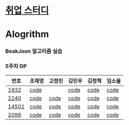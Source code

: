 

# [취업 스터디](https://github.com/sejong-algorithm/Algorithm/tree/master/%EC%B7%A8%EC%97%85%EC%8A%A4%ED%84%B0%EB%94%94)


# Alogrithm

### BeakJoon 알고리즘 실습

### 5주차 DP

| 번호                                           | 조재영                                                       | 고정민                                                       | 김민우                                                       | 김정혁                                                       | 임소율                                                       |
| ---------------------------------------------- | ------------------------------------------------------------ | ------------------------------------------------------------ | ------------------------------------------------------------ | ------------------------------------------------------------ | ------------------------------------------------------------ |
| [1932](https://www.acmicpc.net/problem/1932)   | [code](https://github.com/zojae031/Algorithm/blob/1Week/Zojae031/CodingTest/1932.cpp) |                                                              | [code](<https://github.com/KMinWoo/Algorithm-1/tree/4week/KMinWoo/2589.cpp>) | [code](https://github.com/wjdgur778/Algorithm/blob/1Week/wjdgur778/NewBJ/NewBJ/JH_1107.cpp) | [code](https://github.com/syli9526/Algorithm-1/blob/5Week/syli9526/BJ1932.cpp) |
| [2240](https://www.acmicpc.net/problem/2240)   | [code](https://github.com/zojae031/Algorithm/blob/1Week/Zojae031/CodingTest/2240.cpp) | [code](https://github.com/JeongMinGo/Algorithm-1/blob/1Week/JeongMinGo/BJ1541.java) | [code](<https://github.com/KMinWoo/Algorithm-1/tree/4week/KMinWoo/4963.cpp>) | [code](https://github.com/wjdgur778/Algorithm/blob/1Week/wjdgur778/NewBJ/NewBJ/JH_1541.cpp) | [code](https://github.com/syli9526/Algorithm-1/blob/1Week/syli9526/BJ4179.cpp) |
| [14501](https://www.acmicpc.net/problem/14501) | [code](https://github.com/zojae031/Algorithm/blob/1Week/Zojae031/CodingTest/14501.cpp) | [code](https://github.com/JeongMinGo/Algorithm-1/blob/1Week/JeongMinGo/BJ14717.java) | [code](<https://github.com/KMinWoo/Algorithm-1/tree/4week/KMinWoo/7569.cpp>) | [code](https://github.com/wjdgur778/Algorithm/blob/1Week/wjdgur778/NewBJ/NewBJ/JH_14717.cpp) | [code](https://github.com/syli9526/Algorithm-1/blob/1Week/syli9526/BJ1707.cpp) |
| [2096](https://www.acmicpc.net/problem/2096)   | [code](https://github.com/zojae031/Algorithm/blob/1Week/Zojae031/CodingTest/2096.cpp) | [code](https://github.com/JeongMinGo/Algorithm-1/blob/1Week/JeongMinGo/BJ14717.java) | [code](<https://github.com/KMinWoo/Algorithm-1/tree/4week/KMinWoo/1260.cpp>) | [code](https://github.com/wjdgur778/Algorithm/blob/1Week/wjdgur778/NewBJ/NewBJ/JH_2875.cpp) | [code](https://github.com/syli9526/Algorithm-1/blob/3Week/syli9526/BJ9372.cpp) |
